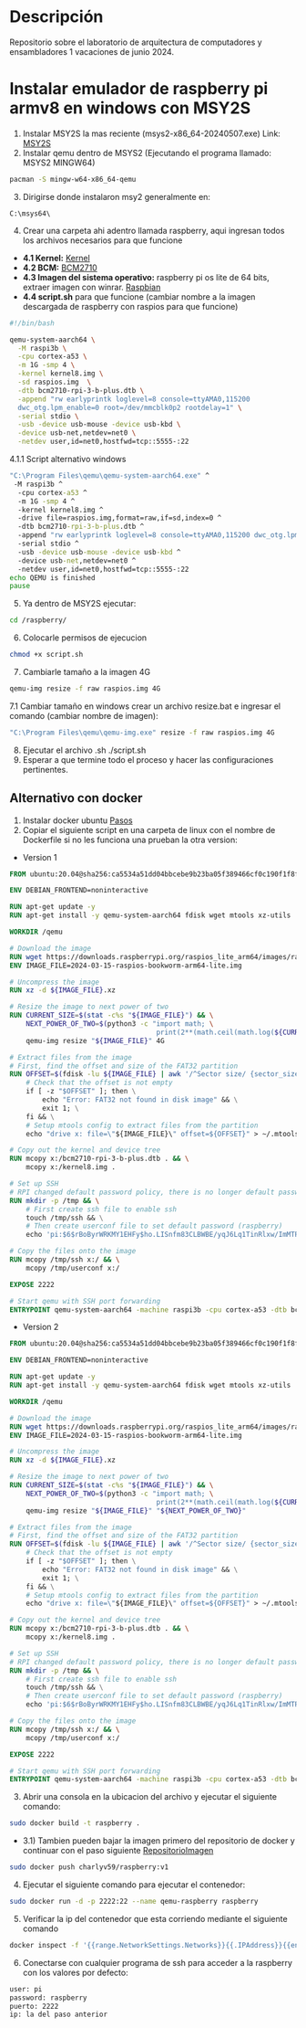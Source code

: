 # Descripción
Repositorio sobre el laboratorio de arquitectura de computadores y ensambladores 1 vacaciones de junio 2024.

# Instalar emulador de raspberry pi armv8 en windows con MSY2S

1. Instalar MSY2S la mas reciente (msys2-x86_64-20240507.exe)
Link: [MSY2S](https://repo.msys2.org/distrib/x86_64/) 
2. Instalar qemu dentro de MSYS2 (Ejecutando el programa llamado: MSYS2 MINGW64)
```sh
pacman -S mingw-w64-x86_64-qemu
```
3. Dirigirse donde instalaron msy2 generalmente en:
```
C:\msys64\
```
4. Crear una carpeta ahi adentro llamada raspberry, aqui ingresan todos los archivos necesarios para que funcione
  - **4.1 Kernel:** [Kernel](https://farabimahmud.github.io/emulate-raspberry-pi3-in-qemu/kernel8.img)
  - **4.2 BCM:** [BCM2710](https://farabimahmud.github.io/emulate-raspberry-pi3-in-qemu/bcm2710-rpi-3-b-plus.dtb)
  - **4.3 Imagen del sistema operativo:** raspberry pi os lite de 64 bits, extraer imagen con winrar. [Raspbian](https://www.raspberrypi.com/software/operating-systems/) 
  - **4.4 script.sh** para que funcione (cambiar nombre a la imagen descargada de raspberry con raspios para que funcione)
```sh
#!/bin/bash

qemu-system-aarch64 \
  -M raspi3b \
  -cpu cortex-a53 \
  -m 1G -smp 4 \
  -kernel kernel8.img \
  -sd raspios.img  \
  -dtb bcm2710-rpi-3-b-plus.dtb \
  -append "rw earlyprintk loglevel=8 console=ttyAMA0,115200
  dwc_otg.lpm_enable=0 root=/dev/mmcblk0p2 rootdelay=1" \
  -serial stdio \
  -usb -device usb-mouse -device usb-kbd \
  -device usb-net,netdev=net0 \
  -netdev user,id=net0,hostfwd=tcp::5555-:22


```
4.1.1 Script alternativo windows
```bat
"C:\Program Files\qemu\qemu-system-aarch64.exe" ^
 -M raspi3b ^
  -cpu cortex-a53 ^
  -m 1G -smp 4 ^
  -kernel kernel8.img ^
  -drive file=raspios.img,format=raw,if=sd,index=0 ^
  -dtb bcm2710-rpi-3-b-plus.dtb ^
  -append "rw earlyprintk loglevel=8 console=ttyAMA0,115200 dwc_otg.lpm_enable=0 root=/dev/mmcblk0p2 rootdelay=1" ^
  -serial stdio ^
  -usb -device usb-mouse -device usb-kbd ^
  -device usb-net,netdev=net0 ^
  -netdev user,id=net0,hostfwd=tcp::5555-:22
echo QEMU is finished
pause

```

5. Ya dentro de MSY2S ejecutar:
```sh
cd /raspberry/
```
6. Colocarle permisos de ejecucion
```sh
chmod +x script.sh
```
7. Cambiarle tamaño a la imagen 4G
```sh
qemu-img resize -f raw raspios.img 4G
```
7.1 Cambiar tamaño en windows crear un archivo resize.bat e ingresar el comando (cambiar nombre de imagen):
```bat
"C:\Program Files\qemu\qemu-img.exe" resize -f raw raspios.img 4G
```
8. Ejecutar el archivo .sh
./script.sh
9. Esperar a que termine todo el proceso y hacer las configuraciones pertinentes.

## Alternativo con docker
1) Instalar docker ubuntu [Pasos](https://docs.docker.com/engine/install/ubuntu/)  
2) Copiar el siguiente script en una carpeta de linux con el nombre de Dockerfile si no les funciona una prueban la otra version:
- Version 1

```Dockerfile
FROM ubuntu:20.04@sha256:ca5534a51dd04bbcebe9b23ba05f389466cf0c190f1f8f182d7eea92a9671d00

ENV DEBIAN_FRONTEND=noninteractive

RUN apt-get update -y
RUN apt-get install -y qemu-system-aarch64 fdisk wget mtools xz-utils

WORKDIR /qemu

# Download the image
RUN wget https://downloads.raspberrypi.org/raspios_lite_arm64/images/raspios_lite_arm64-2024-03-15/2024-03-15-raspios-bookworm-arm64-lite.img.xz
ENV IMAGE_FILE=2024-03-15-raspios-bookworm-arm64-lite.img

# Uncompress the image
RUN xz -d ${IMAGE_FILE}.xz

# Resize the image to next power of two
RUN CURRENT_SIZE=$(stat -c%s "${IMAGE_FILE}") && \
    NEXT_POWER_OF_TWO=$(python3 -c "import math; \
                                    print(2**(math.ceil(math.log(${CURRENT_SIZE}, 2))))") && \
    qemu-img resize "${IMAGE_FILE}" 4G

# Extract files from the image
# First, find the offset and size of the FAT32 partition
RUN OFFSET=$(fdisk -lu ${IMAGE_FILE} | awk '/^Sector size/ {sector_size=$4} /FAT32 \(LBA\)/ {print $2 * sector_size}') && \
    # Check that the offset is not empty
    if [ -z "$OFFSET" ]; then \
        echo "Error: FAT32 not found in disk image" && \
        exit 1; \
    fi && \
    # Setup mtools config to extract files from the partition
    echo "drive x: file=\"${IMAGE_FILE}\" offset=${OFFSET}" > ~/.mtoolsrc

# Copy out the kernel and device tree
RUN mcopy x:/bcm2710-rpi-3-b-plus.dtb . && \
    mcopy x:/kernel8.img .

# Set up SSH
# RPI changed default password policy, there is no longer default password
RUN mkdir -p /tmp && \
    # First create ssh file to enable ssh
    touch /tmp/ssh && \
    # Then create userconf file to set default password (raspberry)
    echo 'pi:$6$rBoByrWRKMY1EHFy$ho.LISnfm83CLBWBE/yqJ6Lq1TinRlxw/ImMTPcvvMuUfhQYcMmFnpFXUPowjy2br1NA0IACwF9JKugSNuHoe0' | tee /tmp/userconf

# Copy the files onto the image
RUN mcopy /tmp/ssh x:/ && \
    mcopy /tmp/userconf x:/

EXPOSE 2222

# Start qemu with SSH port forwarding
ENTRYPOINT qemu-system-aarch64 -machine raspi3b -cpu cortex-a53 -dtb bcm2710-rpi-3-b-plus.dtb -m 1G -smp 4 -kernel kernel8.img -drive file=${IMAGE_FILE},format=raw -append "rw earlyprintk loglevel=8 console=ttyAMA0,115200 dwc_otg.lpm_enable=0 root=/dev/mmcblk0p2 rootdelay=1" -device usb-net,netdev=net0 -netdev user,id=net0,hostfwd=tcp::2222-:22


```
- Version 2
```Dockerfile
FROM ubuntu:20.04@sha256:ca5534a51dd04bbcebe9b23ba05f389466cf0c190f1f8f182d7eea92a9671d00

ENV DEBIAN_FRONTEND=noninteractive

RUN apt-get update -y
RUN apt-get install -y qemu-system-aarch64 fdisk wget mtools xz-utils

WORKDIR /qemu

# Download the image
RUN wget https://downloads.raspberrypi.org/raspios_lite_arm64/images/raspios_lite_arm64-2024-03-15/2024-03-15-raspios-bookworm-arm64-lite.img.xz
ENV IMAGE_FILE=2024-03-15-raspios-bookworm-arm64-lite.img

# Uncompress the image
RUN xz -d ${IMAGE_FILE}.xz

# Resize the image to next power of two
RUN CURRENT_SIZE=$(stat -c%s "${IMAGE_FILE}") && \
    NEXT_POWER_OF_TWO=$(python3 -c "import math; \
                                    print(2**(math.ceil(math.log(${CURRENT_SIZE}, 2))))") && \
    qemu-img resize "${IMAGE_FILE}" "${NEXT_POWER_OF_TWO}"

# Extract files from the image
# First, find the offset and size of the FAT32 partition
RUN OFFSET=$(fdisk -lu ${IMAGE_FILE} | awk '/^Sector size/ {sector_size=$4} /FAT32 \(LBA\)/ {print $2 * sector_size}') && \
    # Check that the offset is not empty
    if [ -z "$OFFSET" ]; then \
        echo "Error: FAT32 not found in disk image" && \
        exit 1; \
    fi && \
    # Setup mtools config to extract files from the partition
    echo "drive x: file=\"${IMAGE_FILE}\" offset=${OFFSET}" > ~/.mtoolsrc

# Copy out the kernel and device tree
RUN mcopy x:/bcm2710-rpi-3-b-plus.dtb . && \
    mcopy x:/kernel8.img .

# Set up SSH
# RPI changed default password policy, there is no longer default password
RUN mkdir -p /tmp && \
    # First create ssh file to enable ssh
    touch /tmp/ssh && \
    # Then create userconf file to set default password (raspberry)
    echo 'pi:$6$rBoByrWRKMY1EHFy$ho.LISnfm83CLBWBE/yqJ6Lq1TinRlxw/ImMTPcvvMuUfhQYcMmFnpFXUPowjy2br1NA0IACwF9JKugSNuHoe0' | tee /tmp/userconf

# Copy the files onto the image
RUN mcopy /tmp/ssh x:/ && \
    mcopy /tmp/userconf x:/

EXPOSE 2222

# Start qemu with SSH port forwarding
ENTRYPOINT qemu-system-aarch64 -machine raspi3b -cpu cortex-a53 -dtb bcm2710-rpi-3-b-plus.dtb -m 1G -smp 4 -kernel kernel8.img -sd ${IMAGE_FILE} -append "rw earlyprintk loglevel=8 console=ttyAMA0,115200 dwc_otg.lpm_enable=0 root=/dev/mmcblk0p2 rootdelay=1" -device usb-net,netdev=net0 -netdev user,id=net0,hostfwd=tcp::2222-:22

```



3) Abrir una consola en la ubicacion del archivo y ejecutar el siguiente comando:
```sh
sudo docker build -t raspberry .
```
- 3.1) Tambien pueden bajar la imagen primero del repositorio de docker y continuar con el paso siguiente [RepositorioImagen](https://hub.docker.com/repository/docker/charlyv59/raspberry/general)
```sh
sudo docker push charlyv59/raspberry:v1
```
4) Ejecutar el siguiente comando para ejecutar el contenedor:
```sh
sudo docker run -d -p 2222:22 --name qemu-raspberry raspberry
```
5) Verificar la ip del contenedor que esta corriendo mediante el siguiente comando
```sh
docker inspect -f '{{range.NetworkSettings.Networks}}{{.IPAddress}}{{end}}' <nombre_o_ID_del_contenedor_las_letras>
```
6) Conectarse con cualquier programa de ssh para acceder a la raspberry con los valores por defecto:
```sh
user: pi
password: raspberry
puerto: 2222
ip: la del paso anterior
```

